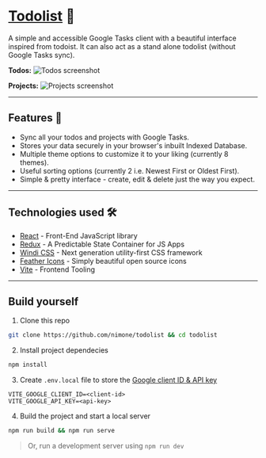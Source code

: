 # [Todolist](https://react-todolist.pages.dev/) 📝
A simple and accessible Google Tasks client with a beautiful interface inspired from todoist. It can also act as a stand alone todolist (without Google Tasks sync).

**Todos:**
![Todos screenshot](https://i.ibb.co/cTtGML0/Screenshot-from-2021-11-11-13-48-26.png)

**Projects:**
![Projects screenshot](https://i.ibb.co/j35gyVz/Screenshot-from-2021-11-11-13-51-14.png)

---
## Features 🌟
- Sync all your todos and projects with Google Tasks.
- Stores your data securely in your browser's inbuilt Indexed Database.
- Multiple theme options to customize it to your liking (currently 8 themes).
- Useful sorting options (currently 2 i.e. Newest First or Oldest First).
- Simple & pretty interface - create, edit & delete just the way you expect.

---
## Technologies used 🛠️
- [React](https://es.reactjs.org/) - Front-End JavaScript library
- [Redux](https://redux.js.org/) - A Predictable State Container for JS Apps
- [Windi CSS](https://windicss.org/) - Next generation utility-first CSS framework
- [Feather Icons](https://feathericons.com/) - Simply beautiful open source icons
- [Vite](https://vitejs.dev/) - Frontend Tooling

---
## Build yourself
1. Clone this repo
```bash
git clone https://github.com/nimone/todolist && cd todolist
```
2. Install project dependecies
```bash
npm install
```
3. Create `.env.local` file to store the [Google client ID & API key](https://developers.google.com/tasks/firstapp#register-your-project)
```
VITE_GOOGLE_CLIENT_ID=<client-id>
VITE_GOOGLE_API_KEY=<api-key>
```
4. Build the project and start a local server
```bash
npm run build && npm run serve
```
> Or, run a development server using `npm run dev`